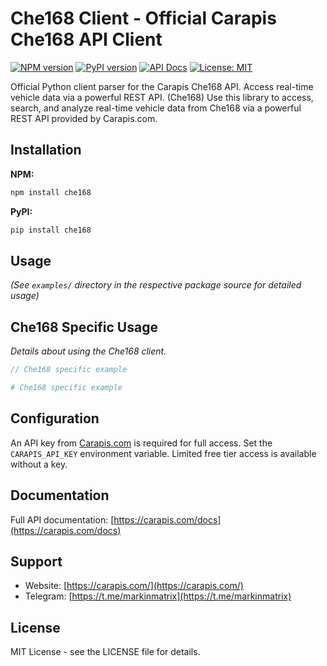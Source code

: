 # Che168 Client - Official Carapis Che168 API Client

[![NPM version](https://badge.fury.io/js/che168.svg)](https://github.com/markolofsen/carapis-che168-npm) [![PyPI version](https://badge.fury.io/py/che168.svg)](https://github.com/markolofsen/carapis-che168-pypi)
[![API Docs](https://img.shields.io/badge/API%20Docs-Carapis%20Che168%20API-blue)](https://carapis.com/docs) [![License: MIT](https://img.shields.io/badge/License-MIT-yellow.svg)](https://opensource.org/licenses/MIT)

Official Python client parser for the Carapis Che168 API. Access real-time vehicle data via a powerful REST API. (Che168) Use this library to access, search, and analyze real-time vehicle data from Che168 via a powerful REST API provided by Carapis.com.

## Installation

**NPM:**
```bash
npm install che168
```

**PyPI:**
```bash
pip install che168
```

## Usage

*(See `examples/` directory in the respective package source for detailed usage)*

## Che168 Specific Usage

*Details about using the Che168 client.*

```typescript
// Che168 specific example
```

```python
# Che168 specific example
```


## Configuration

An API key from [Carapis.com](https://carapis.com/) is required for full access. Set the `CARAPIS_API_KEY` environment variable. Limited free tier access is available without a key.

## Documentation

Full API documentation: [https://carapis.com/docs](https://carapis.com/docs)

## Support

*   Website: [https://carapis.com/](https://carapis.com/)
*   Telegram: [https://t.me/markinmatrix](https://t.me/markinmatrix)

## License

MIT License - see the LICENSE file for details.
